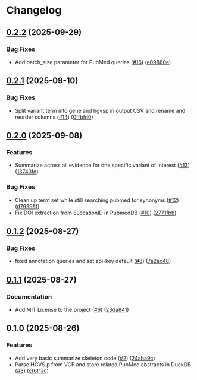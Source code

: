 # Changelog

## [0.2.2](https://github.com/koesterlab/varpubs/compare/v0.2.1...v0.2.2) (2025-09-29)


### Bug Fixes

* Add batch_size parameter for PubMed queries ([#16](https://github.com/koesterlab/varpubs/issues/16)) ([e09880e](https://github.com/koesterlab/varpubs/commit/e09880eff2a40e7c43b65e7ed054ceb794202362))

## [0.2.1](https://github.com/koesterlab/varpubs/compare/v0.2.0...v0.2.1) (2025-09-10)


### Bug Fixes

* Split variant term into gene and hgvsp in output CSV and rename and reorder columns ([#14](https://github.com/koesterlab/varpubs/issues/14)) ([0ffbfd0](https://github.com/koesterlab/varpubs/commit/0ffbfd0ba7833128abd1e284a21366e6ab83bee3))

## [0.2.0](https://github.com/koesterlab/varpubs/compare/v0.1.2...v0.2.0) (2025-09-08)


### Features

* Summarize across all evidence for one specific variant of interest ([#13](https://github.com/koesterlab/varpubs/issues/13)) ([13743fd](https://github.com/koesterlab/varpubs/commit/13743fd1f11ccdad5d37d1384d503483d0a1370e))


### Bug Fixes

* Clean up term set while still searching pubmed for synonyms ([#12](https://github.com/koesterlab/varpubs/issues/12)) ([d79595f](https://github.com/koesterlab/varpubs/commit/d79595f6e307014874995f243c4d5da3f641a13c))
* Fix DOI extraction from ELocationID in PubmedDB ([#10](https://github.com/koesterlab/varpubs/issues/10)) ([2771fbb](https://github.com/koesterlab/varpubs/commit/2771fbbad9eca36b6ff700db9bd39a13ab3121c6))

## [0.1.2](https://github.com/koesterlab/varpubs/compare/v0.1.1...v0.1.2) (2025-08-27)


### Bug Fixes

* fixed annotation queries and set api-key default ([#8](https://github.com/koesterlab/varpubs/issues/8)) ([7a2ac48](https://github.com/koesterlab/varpubs/commit/7a2ac481ef19d81f78881277398c104ed68bd801))

## [0.1.1](https://github.com/koesterlab/varpubs/compare/v0.1.0...v0.1.1) (2025-08-27)


### Documentation

* Add MIT License to the project ([#6](https://github.com/koesterlab/varpubs/issues/6)) ([23da841](https://github.com/koesterlab/varpubs/commit/23da841e10fa4b21c1c85b86c3bb5f3db0fb6f33))

## 0.1.0 (2025-08-26)


### Features

* Add very basic summarize skeleton code ([#2](https://github.com/koesterlab/varpubs/issues/2)) ([24aba9c](https://github.com/koesterlab/varpubs/commit/24aba9ce98524079196027f9f5ad131072a5acc7))
* Parse HGVS.p from VCF and store related PubMed abstracts in DuckDB ([#3](https://github.com/koesterlab/varpubs/issues/3)) ([cf6f1ac](https://github.com/koesterlab/varpubs/commit/cf6f1aca96b25e081f375259d167a6c1f5128ba6))
